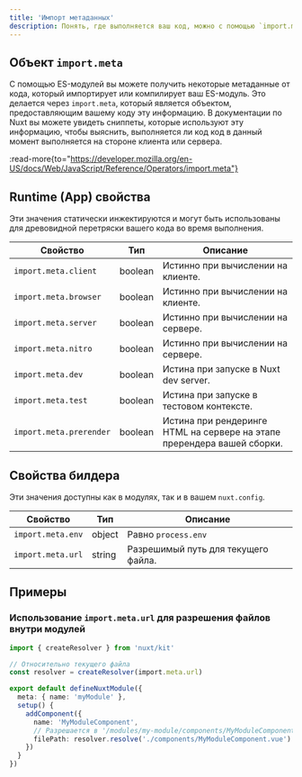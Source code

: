 ```yaml
---
title: 'Импорт метаданных'
description: Понять, где выполняется ваш код, можно с помощью `import.meta`..
---
```


## Объект `import.meta`

С помощью ES-модулей вы можете получить некоторые метаданные от кода, который импортирует или компилирует ваш ES-модуль.
Это делается через `import.meta`, который является объектом, предоставляющим вашему коду эту информацию.
В документации по Nuxt вы можете увидеть сниппеты, которые используют эту информацию, чтобы выяснить, выполняется ли код
код в данный момент выполняется на стороне клиента или сервера.

:read-more{to="https://developer.mozilla.org/en-US/docs/Web/JavaScript/Reference/Operators/import.meta"}

## Runtime (App) свойства

Эти значения статически инжектируются и могут быть использованы для древовидной перетряски вашего кода во время выполнения.

Свойство                | Тип     | Описание
------------------------|---------|-----------------------------------------------------------------------------
`import.meta.client`    | boolean | Истинно при вычислении на клиенте.
`import.meta.browser`   | boolean | Истинно при вычислении на клиенте.
`import.meta.server`    | boolean | Истинно при вычислении на сервере.
`import.meta.nitro`     | boolean | Истинно при вычислении на сервере.
`import.meta.dev`       | boolean | Истина при запуске в Nuxt dev server.
`import.meta.test`      | boolean | Истина при запуске в тестовом контексте.
`import.meta.prerender` | boolean | Истина при рендеринге HTML на сервере на этапе пререндера вашей сборки.

## Свойства билдера

Эти значения доступны как в модулях, так и в вашем `nuxt.config`.

Свойство          | Тип    | Описание
------------------|--------|--------------------------------------
`import.meta.env` | object | Равно `process.env`
`import.meta.url` | string | Разрешимый путь для текущего файла.

## Примеры

### Использование `import.meta.url` для разрешения файлов внутри модулей

```ts [modules/my-module/index.ts]
import { createResolver } from 'nuxt/kit'

// Относительно текущего файла
const resolver = createResolver(import.meta.url)

export default defineNuxtModule({
  meta: { name: 'myModule' },
  setup() {
    addComponent({
      name: 'MyModuleComponent',
      // Разрешается в '/modules/my-module/components/MyModuleComponent.vue'
      filePath: resolver.resolve('./components/MyModuleComponent.vue')
    })
  }
})
```
